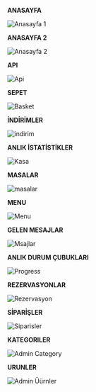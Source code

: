 **ANASAYFA**

![Anasayfa 1](https://github.com/user-attachments/assets/900c8265-8784-404f-9df8-926bb41f54a1)

**ANASAYFA 2**

![Anasayfa 2](https://github.com/user-attachments/assets/8272ac94-91c6-4095-9e1d-276ae5457502)

**API**

![Api](https://github.com/user-attachments/assets/1cd1227e-a645-4d3a-a479-162d1db2ec09)

**SEPET**

![Basket](https://github.com/user-attachments/assets/611afa36-329a-4701-a5ed-8251a74864f9)

**İNDİRİMLER**

![indirim](https://github.com/user-attachments/assets/5b3a7136-c945-4fb5-9502-aa6196cbc0af)

**ANLIK İSTATİSTİKLER**

![Kasa](https://github.com/user-attachments/assets/a390058b-af66-43df-9f71-6743ff808492)

**MASALAR**

![masalar](https://github.com/user-attachments/assets/26d883e0-8f72-4141-8aa9-65efd5821f1a)

**MENU**

![Menu](https://github.com/user-attachments/assets/7c214a37-bfd5-4b4f-97b1-c34395f2e364)

**GELEN MESAJLAR**

![Msajlar](https://github.com/user-attachments/assets/bbe1051a-9843-47a0-8d34-ce634aa2d8f6)

**ANLIK DURUM ÇUBUKLARI**

![Progress](https://github.com/user-attachments/assets/95812c20-a1e7-478a-bc22-21a6fea97eef)

**REZERVASYONLAR**

![Rezervasyon](https://github.com/user-attachments/assets/0ece0679-47a9-44fd-a20b-9ccac4498b55)

**SİPARİŞLER**

![Siparisler](https://github.com/user-attachments/assets/2c726c24-2e57-4232-b0c0-b2060afec349)

**KATEGORILER**

![Admin Category](https://github.com/user-attachments/assets/df8cabd6-1b2d-4666-ae3f-b24ad53abb3e)

**URUNLER**

![Admin Üürnler](https://github.com/user-attachments/assets/b6959248-6830-4432-8343-745887d2f008)


